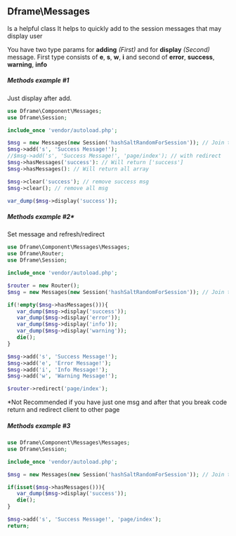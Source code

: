 ## Dframe\Messages
Is a helpful class It helps to quickly add to the session messages that may display user

You have two type params for **adding** *(First)* and for **display** *(Second)* message. First type consists of **e**, **s**, **w**, **i** and second of **error**, **success**, **warning**, **info**



##### Methods example #1
Just display after add.
```php
use Dframe\Component\Messages;
use Dframe\Session;

include_once 'vendor/autoload.php';

$msg = new Messages(new Session('hashSaltRandomForSession')); // Join the current session
$msg->add('s', 'Success Message!');
//$msg->add('s', 'Success Message!', 'page/index'); // with redirect 
$msg->hasMessages('success'): // Will return ['success']
$msg->hasMessages(): // Will return all array

$msg->clear('success'); // remove success msg
$msg->clear(); // remove all msg

var_dump($msg->display('success'));
```


##### Methods example #2*
Set message and refresh/redirect
```php
use Dframe\Component\Messages\Messages;
use Dframe\Router;
use Dframe\Session;

include_once 'vendor/autoload.php';

$router = new Router();
$msg = new Messages(new Session('hashSaltRandomForSession')); // Join the current session

if(!empty($msg->hasMessages())){
   var_dump($msg->display('success'));
   var_dump($msg->display('error'));
   var_dump($msg->display('info'));
   var_dump($msg->display('warning'));
   die();
}

$msg->add('s', 'Success Message!'); 
$msg->add('e', 'Error Message!'); 
$msg->add('i', 'Info Message!'); 
$msg->add('w', 'Warning Message!');

$router->redirect('page/index');

```

*Not Recommended if you have just one msg and after that you break code return and redirect client to other page

##### Methods example #3

```php
use Dframe\Component\Messages\Messages;
use Dframe\Session;

include_once 'vendor/autoload.php';

$msg = new Messages(new Session('hashSaltRandomForSession')); // Join the current session

if(isset($msg->hasMessages())){
   var_dump($msg->display('success'));
   die();
}

$msg->add('s', 'Success Message!', 'page/index');
return;

```